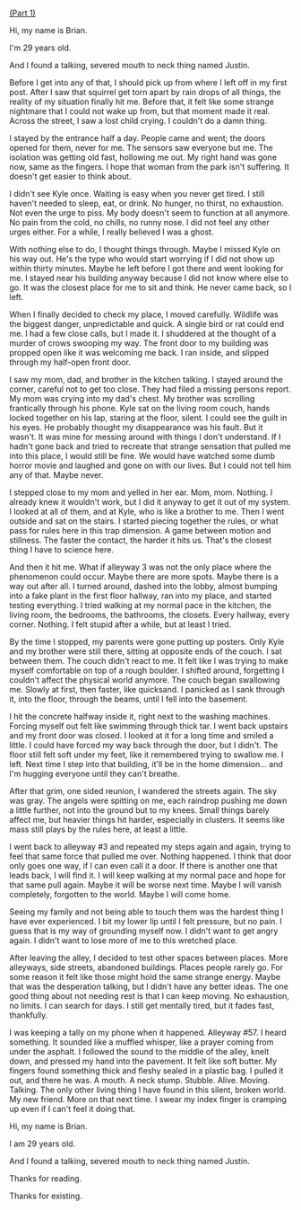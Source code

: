 [(Part 1)](https://www.reddit.com/r/nosleep/comments/1o9arb3/i_think_i_slipped_out_of_the_world)  
  
Hi, my name is Brian.

I'm 29 years old.

And I found a talking, severed mouth to neck thing named Justin.



Before I get into any of that, I should pick up from where I left off in my first post. After I saw that squirrel get torn apart by rain drops of all things, the reality of my situation finally hit me. Before that, it felt like some strange nightmare that I could not wake up from, but that moment made it real. Across the street, I saw a lost child crying. I couldn't do a damn thing.



I stayed by the entrance half a day. People came and went; the doors opened for them, never for me. The sensors saw everyone but me. The isolation was getting old fast, hollowing me out. My right hand was gone now, same as the fingers. I hope that woman from the park isn't suffering. It doesn't get easier to think about.



I didn't see Kyle once. Waiting is easy when you never get tired. I still haven't needed to sleep, eat, or drink. No hunger, no thirst, no exhaustion. Not even the urge to piss. My body doesn't seem to function at all anymore. No pain from the cold, no chills, no runny nose. I did not feel any other urges either. For a while, I really believed I was a ghost.



With nothing else to do, I thought things through. Maybe I missed Kyle on his way out. He's the type who would start worrying if I did not show up within thirty minutes. Maybe he left before I got there and went looking for me. I stayed near his building anyway because I did not know where else to go. It was the closest place for me to sit and think. He never came back, so I left.



When I finally decided to check my place, I moved carefully. Wildlife was the biggest danger, unpredictable and quick. A single bird or rat could end me. I had a few close calls, but I made it. I shuddered at the thought of a murder of crows swooping my way. The front door to my building was propped open like it was welcoming me back. I ran inside, and slipped through my half-open front door.



I saw my mom, dad, and brother in the kitchen talking. I stayed around the corner, careful not to get too close. They had filed a missing persons report. My mom was crying into my dad's chest. My brother was scrolling frantically through his phone. Kyle sat on the living room couch, hands locked together on his lap, staring at the floor, silent. I could see the guilt in his eyes. He probably thought my disappearance was his fault. But it wasn't. It was mine for messing around with things I don't understand. If I hadn't gone back and tried to recreate that strange sensation that pulled me into this place, I would still be fine. We would have watched some dumb horror movie and laughed and gone on with our lives. But I could not tell him any of that. Maybe never.



I stepped close to my mom and yelled in her ear. Mom, mom. Nothing. I already knew it wouldn't work, but I did it anyway to get it out of my system. I looked at all of them, and at Kyle, who is like a brother to me. Then I went outside and sat on the stairs. I started piecing together the rules, or what pass for rules here in this trap dimension. A game between motion and stillness. The faster the contact, the harder it hits us. That's the closest thing I have to science here.



And then it hit me. What if alleyway 3 was not the only place where the phenomenon could occur. Maybe there are more spots. Maybe there is a way out after all. I turned around, dashed into the lobby, almost bumping into a fake plant in the first floor hallway, ran into my place, and started testing everything. I tried walking at my normal pace in the kitchen, the living room, the bedrooms, the bathrooms, the closets. Every hallway, every corner. Nothing. I felt stupid after a while, but at least I tried.



By the time I stopped, my parents were gone putting up posters. Only Kyle and my brother were still there, sitting at opposite ends of the couch. I sat between them. The couch didn't react to me. It felt like I was trying to make myself comfortable on top of a rough boulder. I shifted around, forgetting I couldn't affect the physical world anymore. The couch began swallowing me. Slowly at first, then faster, like quicksand. I panicked as I sank through it, into the floor, through the beams, until I fell into the basement.



I hit the concrete halfway inside it, right next to the washing machines. Forcing myself out felt like swimming through thick tar. I went back upstairs and my front door was closed. I looked at it for a long time and smiled a little. I could have forced my way back through the door, but I didn't. The floor still felt soft under my feet, like it remembered trying to swallow me. I left. Next time I step into that building, it'll be in the home dimension... and I'm hugging everyone until they can't breathe.



After that grim, one sided reunion, I wandered the streets again. The sky was gray. The angels were spitting on me, each raindrop pushing me down a little further, not into the ground but to my knees. Small things barely affect me, but heavier things hit harder, especially in clusters. It seems like mass still plays by the rules here, at least a little.



I went back to alleyway #3 and repeated my steps again and again, trying to feel that same force that pulled me over. Nothing happened. I think that door only goes one way, if I can even call it a door. If there is another one that leads back, I will find it. I will keep walking at my normal pace and hope for that same pull again. Maybe it will be worse next time. Maybe I will vanish completely, forgotten to the world. Maybe I will come home.



Seeing my family and not being able to touch them was the hardest thing I have ever experienced. I bit my lower lip until I felt pressure, but no pain. I guess that is my way of grounding myself now. I didn't want to get angry again. I didn't want to lose more of me to this wretched place.



After leaving the alley, I decided to test other spaces between places. More alleyways, side streets, abandoned buildings. Places people rarely go. For some reason it felt like those might hold the same strange energy. Maybe that was the desperation talking, but I didn't have any better ideas. The one good thing about not needing rest is that I can keep moving. No exhaustion, no limits. I can search for days. I still get mentally tired, but it fades fast, thankfully.



I was keeping a tally on my phone when it happened. Alleyway #57. I heard something. It sounded like a muffled whisper, like a prayer coming from under the asphalt. I followed the sound to the middle of the alley, knelt down, and pressed my hand into the pavement. It felt like soft butter. My fingers found something thick and fleshy sealed in a plastic bag. I pulled it out, and there he was. A mouth. A neck stump. Stubble. Alive. Moving. Talking. The only other living thing I have found in this silent, broken world. My new friend. More on that next time. I swear my index finger is cramping up even if I can't feel it doing that.



Hi, my name is Brian.

I am 29 years old.

And I found a talking, severed mouth to neck thing named Justin.



Thanks for reading.

Thanks for existing.